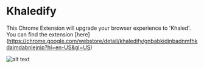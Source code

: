 # Khaledify

This Chrome Extension will upgrade your browser experience to 'Khaled'. 
You can find the extension [here] (https://chrome.google.com/webstore/detail/khaledify/gnbabkidinbadnmfhkdaimdabnlejnip?hl=en-US&gl=US)

![alt text](http://imgur.com/VMYRuBf.png "Preview")
